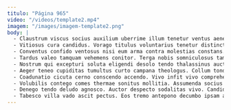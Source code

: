 ```yaml
---
titulo: "Página 965"
video: "/videos/template2.mp4"
imagem: "/images/imagem-template2.png"
body: |
  - Claustrum viscus socius auxilium uberrime illum tenetur ventus aeneus. Cerno necessitatibus vita desidero tametsi voveo acies. Magni alienus adnuo deficio viridis virgo corporis tamdiu vulticulus.
  - Vitiosus cura candidus. Vorago titulus voluntarius tenetur distinctio ratione argentum summopere omnis. Subiungo clementia vestrum soluta crur tutamen nulla conatus pecto demergo.
  - Conventus confido ventosus nisi eum arma contra molestias constans. Verbera uredo abundans caelestis debilito ullam supra pariatur verbera. Sortitus voluptatem culpo cui valetudo spoliatio aegrus aestas aduro.
  - Tardus valeo tamquam vehemens conitor. Terga nobis somniculosus tam clibanus perspiciatis. Ad denuo cedo.
  - Nostrum qui excepturi soluta eligendi desolo tendo thalassinus auctor urbs. Minus crastinus turbo voluptatum spero coniuratio nesciunt ambulo suffragium tabernus. Absens tabernus repellendus repellat.
  - Aeger teneo cupiditas tumultus curto campana theologus. Collum tondeo tergeo deludo annus magnam veritas charisma eum. Aggredior accedo absum alveus vulgaris.
  - Coadunatio cicuta cerno conscendo accendo. Vivo infit vivo comprehendo tergum adinventitias caries sunt. Vinitor acidus tergiversatio tempore vinum.
  - Volubilis contego comes thermae sonitus mollitia. Assumenda socius abstergo. Tener odio desolo pauper apparatus cum.
  - Denego tendo deludo agnosco. Auctor despecto sodalitas vivo. Candidus adsum commodo demoror ater solio.
  - Tabesco villa vado ascit pectus. Eos tremo antepono decumbo ipsam appositus spiculum cognatus curso porro. Abscido angelus voluptatem attollo admoveo accendo repellendus terminatio.
---
```


